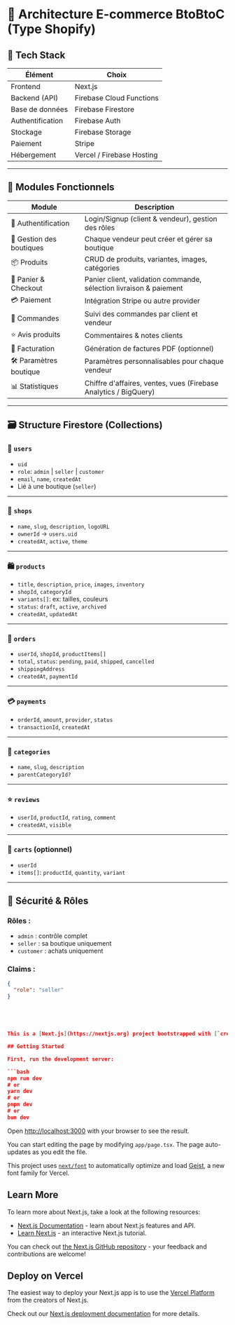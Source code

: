 # 🛒 Architecture E-commerce BtoBtoC (Type Shopify)

## 🔧 Tech Stack

| Élément          | Choix                          |
|------------------|--------------------------------|
| Frontend         | Next.js                        |
| Backend (API)    | Firebase Cloud Functions       |
| Base de données  | Firebase Firestore             |
| Authentification | Firebase Auth                  |
| Stockage         | Firebase Storage               |
| Paiement         | Stripe                         |
| Hébergement      | Vercel / Firebase Hosting      |

---

## 🧱 Modules Fonctionnels

| Module                    | Description                                                                 |
|---------------------------|-----------------------------------------------------------------------------|
| 🔐 Authentification        | Login/Signup (client & vendeur), gestion des rôles                         |
| 🏬 Gestion des boutiques   | Chaque vendeur peut créer et gérer sa boutique                             |
| 📦 Produits               | CRUD de produits, variantes, images, catégories                            |
| 🛒 Panier & Checkout      | Panier client, validation commande, sélection livraison & paiement          |
| 💳 Paiement                | Intégration Stripe ou autre provider                                       |
| 📑 Commandes              | Suivi des commandes par client et vendeur                                  |
| ⭐ Avis produits           | Commentaires & notes clients                                               |
| 🧾 Facturation             | Génération de factures PDF (optionnel)                                     |
| 🛠️ Paramètres boutique     | Paramètres personnalisables pour chaque vendeur                            |
| 📊 Statistiques           | Chiffre d'affaires, ventes, vues (Firebase Analytics / BigQuery)           |

---

## 🗃️ Structure Firestore (Collections)

### 👥 `users`
- `uid`
- `role`: `admin` | `seller` | `customer`
- `email`, `name`, `createdAt`
- Lié à une boutique (`seller`)

---

### 🏪 `shops`
- `name`, `slug`, `description`, `logoURL`
- `ownerId` → `users.uid`
- `createdAt`, `active`, `theme`

---

### 🛍️ `products`
- `title`, `description`, `price`, `images`, `inventory`
- `shopId`, `categoryId`
- `variants[]`: ex: tailles, couleurs
- `status`: `draft`, `active`, `archived`
- `createdAt`, `updatedAt`

---

### 🧾 `orders`
- `userId`, `shopId`, `productItems[]`
- `total`, `status`: `pending`, `paid`, `shipped`, `cancelled`
- `shippingAddress`
- `createdAt`, `paymentId`

---

### 💳 `payments`
- `orderId`, `amount`, `provider`, `status`
- `transactionId`, `createdAt`

---

### 🎯 `categories`
- `name`, `slug`, `description`
- `parentCategoryId?`

---

### ⭐ `reviews`
- `userId`, `productId`, `rating`, `comment`
- `createdAt`, `visible`

---

### 🛒 `carts` (optionnel)
- `userId`
- `items[]`: `productId`, `quantity`, `variant`

---

## 🔐 Sécurité & Rôles

### Rôles :
- `admin` : contrôle complet
- `seller` : sa boutique uniquement
- `customer` : achats uniquement

### Claims :
```json
{
  "role": "seller"
}





This is a [Next.js](https://nextjs.org) project bootstrapped with [`create-next-app`](https://nextjs.org/docs/app/api-reference/cli/create-next-app).

## Getting Started

First, run the development server:

```bash
npm run dev
# or
yarn dev
# or
pnpm dev
# or
bun dev
```

Open [http://localhost:3000](http://localhost:3000) with your browser to see the result.

You can start editing the page by modifying `app/page.tsx`. The page auto-updates as you edit the file.

This project uses [`next/font`](https://nextjs.org/docs/app/building-your-application/optimizing/fonts) to automatically optimize and load [Geist](https://vercel.com/font), a new font family for Vercel.

## Learn More

To learn more about Next.js, take a look at the following resources:

- [Next.js Documentation](https://nextjs.org/docs) - learn about Next.js features and API.
- [Learn Next.js](https://nextjs.org/learn) - an interactive Next.js tutorial.

You can check out [the Next.js GitHub repository](https://github.com/vercel/next.js) - your feedback and contributions are welcome!

## Deploy on Vercel

The easiest way to deploy your Next.js app is to use the [Vercel Platform](https://vercel.com/new?utm_medium=default-template&filter=next.js&utm_source=create-next-app&utm_campaign=create-next-app-readme) from the creators of Next.js.

Check out our [Next.js deployment documentation](https://nextjs.org/docs/app/building-your-application/deploying) for more details.
